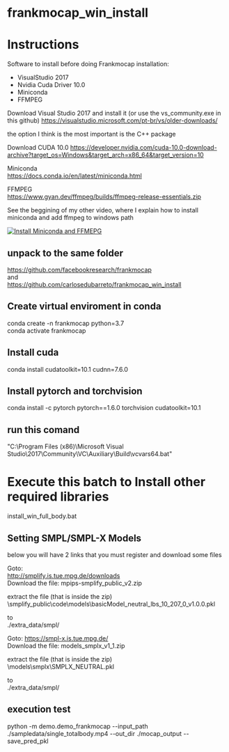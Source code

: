 # frankmocap_win_install

# Instructions

Software to install before doing Frankmocap installation:

<ul>
  <li>VisualStudio 2017</li>
  <li>Nvidia Cuda Driver 10.0</li>
  <li>Miniconda</li>
  <li>FFMPEG</li>
</ul>
 

Download Visual Studio 2017 and install it (or use the vs_community.exe in this github)
https://visualstudio.microsoft.com/pt-br/vs/older-downloads/

the option I think is the most important is the C++ package


Download CUDA 10.0
https://developer.nvidia.com/cuda-10.0-download-archive?target_os=Windows&target_arch=x86_64&target_version=10

Miniconda  
https://docs.conda.io/en/latest/miniconda.html

FFMPEG  
https://www.gyan.dev/ffmpeg/builds/ffmpeg-release-essentials.zip

See the beggining of my other video, where I explain how to install miniconda and add ffmpeg to windows path
  
  
[![Install Miniconda and FFMEPG](https://img.youtube.com/vi/3qhs5IRJ1LI/0.jpg)](https://www.youtube.com/watch?v=3qhs5IRJ1LI) 
  

## unpack to the same folder
https://github.com/facebookresearch/frankmocap  
and  
https://github.com/carlosedubarreto/frankmocap_win_install



## Create virtual enviroment in conda
conda create -n frankmocap python=3.7  
conda activate frankmocap  

## Install cuda 
conda install cudatoolkit=10.1 cudnn=7.6.0

## Install pytorch and torchvision 
conda install -c pytorch pytorch==1.6.0 torchvision cudatoolkit=10.1

## run this comand
"C:\Program Files (x86)\Microsoft Visual Studio\2017\Community\VC\Auxiliary\Build\vcvars64.bat"

# Execute this batch to Install other required libraries
install_win_full_body.bat


## Setting SMPL/SMPL-X Models  
below you will have 2 links that you must register and download some files  

Goto:  
http://smplify.is.tue.mpg.de/downloads   
Download the file: mpips-smplify_public_v2.zip

extract the file (that is inside the zip)  
\smplify_public\code\models\basicModel_neutral_lbs_10_207_0_v1.0.0.pkl

to  
 ./extra_data/smpl/  


Goto:
https://smpl-x.is.tue.mpg.de/  
Download the file: models_smplx_v1_1.zip  
  
extract the file (that is inside the zip)  
\models\smplx\SMPLX_NEUTRAL.pkl  

to  
 ./extra_data/smpl/  
  
  
## execution test  
python -m demo.demo_frankmocap --input_path ./sampledata/single_totalbody.mp4 --out_dir ./mocap_output --save_pred_pkl

